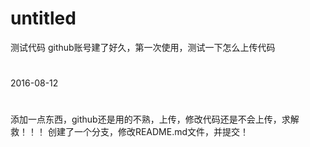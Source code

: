 # untitled
测试代码
github账号建了好久，第一次使用，测试一下怎么上传代码
#
2016-08-12
#
添加一点东西，github还是用的不熟，上传，修改代码还是不会上传，求解救！！！
创建了一个分支，修改README.md文件，并提交！
